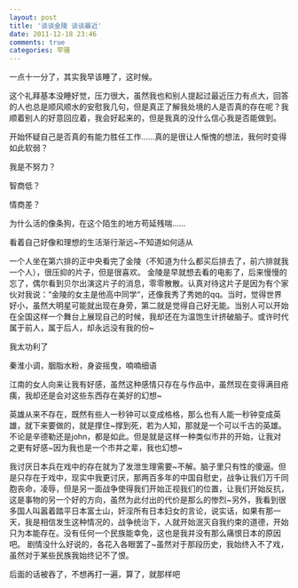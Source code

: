 ```yaml
---
layout: post
title: '谈谈金陵 谈谈最近'
date: 2011-12-18 23:46
comments: true
categories: 牢骚
---
```

一点十一分了，其实我早该睡了，这时候。

这个礼拜基本没睡好觉，压力很大，虽然我也和别人提起过最近压力有点大，回答的人也总是顺风顺水的安慰我几句，但是真正了解我处境的人是否真的存在呢？我顺着别人的好意回应着，我会好起来的，但是我真的没什么信心我是否能做到。

开始怀疑自己是否真的有能力胜任工作……真的是很让人惭愧的想法，我何时变得如此软弱？

我是不努力？

智商低？

情商差？

为什么活的像条狗，在这个陌生的地方苟延残喘……

看着自己好像和理想的生活渐行渐远~不知道如何适从

一个人坐在第六排的正中央看完了金陵（不知道为什么都买后排去了，前六排就我一个人），很压抑的片子，但是很喜欢。 金陵是早就想去看的电影了，后来慢慢的忘了，偶尔看到贝尔出演这片子的消息，零零散散。认真对待这片子是因为有个家伙对我说：“金陵的女主是他高中同学“，还像我秀了秀她的qq。当时，觉得世界好小，虽然大明星可能就出现在身旁，第二就是觉得自己好无能。当别人可以开始在全国这样一个舞台上展现自己的时候，我却还在为温饱生计挤破脑子。或许时代属于前人，属于后人，却永远没有我的份~

我太功利了

秦淮小调，胭脂水粉，身姿摇曳，喃喃细语

江南的女人向来让我有好感，虽然这种感情只存在与作品中，虽然现在变得满目疮痍，我却还是会对这些东西存在美好的幻想~

英雄从来不存在，既然有些人一秒钟可以变成格格，那么也有人能一秒钟变成英雄，就下来要做的，就是撑住~撑到死，若为人知，那就是一个可以千古的英雄。不论是辛德勒还是john，都是如此。但是就是这样一种类似市井的开始，让我对之更有好感~因为我也是一个市井之辈，我也幻想~

我讨厌日本兵在戏中的存在就为了发泄生理需要~不解。脑子里只有性的傻逼。但是只存在于戏中，现实中我更讨厌，那两百多年的中国自慰史，战争让我们万千同胞丧命，凌辱，但是另一面战争使得我们开始正视我们的位置，让我们开始反抗，这是事物的另一个好的方向，虽然为此付出的代价是那么的惨烈~另外，我看到很多国人叫嚣着踏平日本富士山，奸淫所有日本妇女的言论，说实话，如果有那一天，我是相信发生这种情况的，战争统治下，人就开始泯灭自我约束的道德，开始只为本能存在。没有任何一个民族能幸免，这也是我并没有那么痛恨日本的原因吧。 剧情没什么好说的，各花入各眼罢了~虽然对于那段历史，我始终入不了戏，虽然对于某些民族我始终记不了恨。

后面的话被吞了，不想再打一遍，算了，就那样吧
